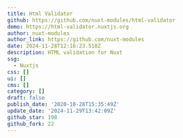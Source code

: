 ```yaml
---
title: Html Validator
github: https://github.com/nuxt-modules/html-validator
demo: https://html-validator.nuxtjs.org
author: nuxt-modules
author_link: https://github.com/nuxt-modules
date: 2024-11-28T12:16:23.518Z
description: HTML validation for Nuxt
ssg:
  - Nuxtjs
css: []
ui: []
cms: []
category: []
draft: false
publish_date: '2020-10-28T15:35:49Z'
update_date: '2024-11-29T13:42:09Z'
github_star: 198
github_fork: 22
---
```

